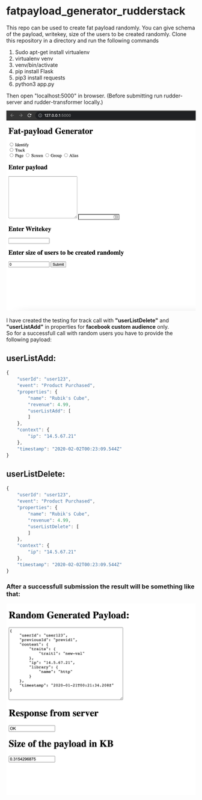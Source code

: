 # fatpayload_generator_rudderstack
This repo can be used to create fat payload randomly. You can give schema of the payload, writekey, size of the users to be created randomly.
Clone this repository in a directory and run the following commands
1. Sudo apt-get install virtualenv 
2. virtualenv venv
3. venv/bin/activate
4. pip install Flask
5. pip3 install requests
6. python3 app.py

Then open "localhost:5000" in browser.
(Before submitting run rudder-server and rudder-transformer locally.)

![alt text](https://github.com/ItsSudip/fatpayload_generator_rudderstack/blob/main/assets/Screenshot%202021-07-09%20at%204.22.10%20PM.png?raw=true)

I have created the testing for track call with <b>"userListDelete"</b> and <b>"userListAdd"</b> in properties for <b>facebook custom audience</b> only. <br/>
So for a successfull call with random users you have to provide the following payload:
## userListAdd:
```javascript
{
    "userId": "user123",
    "event": "Product Purchased",
    "properties": {
        "name": "Rubik's Cube",
        "revenue": 4.99,
        "userListAdd": [
        ]
    },
    "context": {
        "ip": "14.5.67.21"
    },
    "timestamp": "2020-02-02T00:23:09.544Z"
}
```
## userListDelete:
```javascript
{
    "userId": "user123",
    "event": "Product Purchased",
    "properties": {
        "name": "Rubik's Cube",
        "revenue": 4.99,
        "userListDelete": [
        ]
    },
    "context": {
        "ip": "14.5.67.21"
    },
    "timestamp": "2020-02-02T00:23:09.544Z"
}
```
<h3>After a successfull submission the result will be something like that:</h3>

![alt text](https://github.com/ItsSudip/fatpayload_generator_rudderstack/blob/main/assets/Screenshot%202021-07-15%20at%2011.32.51%20AM.png?raw=true)

